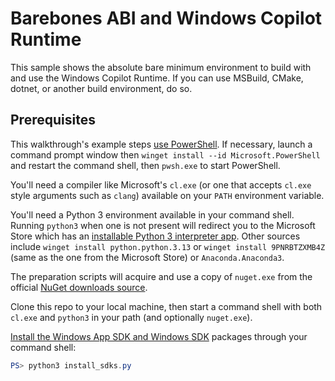 # Barebones ABI and Windows Copilot Runtime

This sample shows the absolute bare minimum environment to build with and use
the Windows Copilot Runtime. If you can use MSBuild, CMake, dotnet, or another
build environment, do so.

## Prerequisites

This walkthrough's example steps [use PowerShell](https://learn.microsoft.com/powershell/).
If necessary, launch a command prompt window then `winget install --id Microsoft.PowerShell`
and restart the command shell, then `pwsh.exe` to start PowerShell.

You'll need a compiler like Microsoft's `cl.exe` (or one that accepts `cl.exe`
style arguments such as `clang`) available on your `PATH` environment variable.

You'll need a Python 3 environment available in your command shell. Running
`python3` when one is not present will redirect you to the Microsoft Store which
has an [installable Python 3 interpreter app](https://apps.microsoft.com/detail/9PNRBTZXMB4Z).
Other sources include `winget install python.python.3.13` or `winget install 9PNRBTZXMB4Z` (same as the one from
the Microsoft Store) or `Anaconda.Anaconda3`.

The preparation scripts will acquire and use a copy of `nuget.exe` from the official
[NuGet downloads source](https://www.nuget.org/downloads).

Clone this repo to your local machine, then start a command shell with both `cl.exe`
and `python3` in your path (and optionally `nuget.exe`).

[Install the Windows App SDK and Windows SDK](install_windows_sdk.py) packages through
your command shell:

```ps1
PS> python3 install_sdks.py
```

